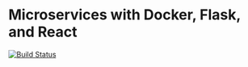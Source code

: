 # Microservices with Docker, Flask, and React

[![Build Status](https://travis-ci.com/northkevin/microservice-app.svg?branch=master)](https://travis-ci.org/northkevin/microservice-app)
